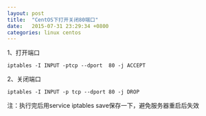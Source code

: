 ```yaml
---
layout: post
title:  "CentOS下打开关闭80端口"
date:   2015-07-31 23:29:34 +0800
categories: linux centos
---
```


1、打开端口  

`iptables -I INPUT -ptcp --dport  80 -j ACCEPT`

2、关闭端口  

`iptables -I INPUT -p tcp --dport 80 -j DROP`

注：执行完后用service iptables save保存一下，避免服务器重启后失效